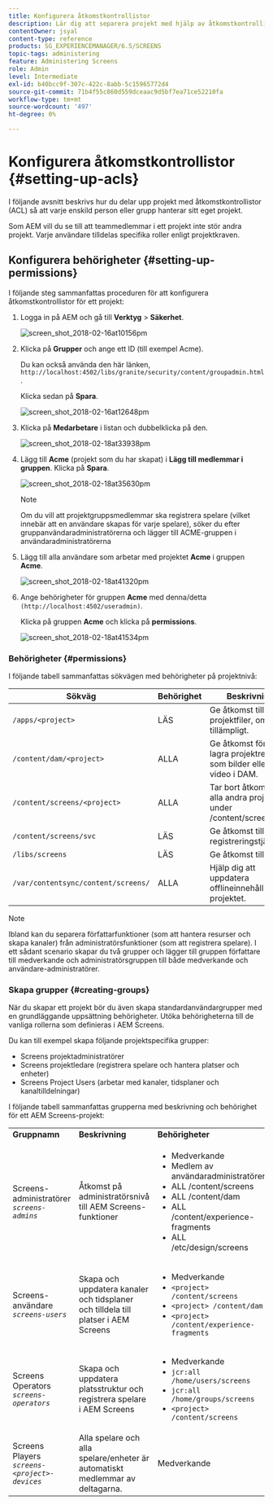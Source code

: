 ```yaml
---
title: Konfigurera åtkomstkontrollistor
description: Lär dig att separera projekt med hjälp av åtkomstkontrollistor (ACL) så att varje enskild person eller grupp hanterar sitt eget projekt.
contentOwner: jsyal
content-type: reference
products: SG_EXPERIENCEMANAGER/6.5/SCREENS
topic-tags: administering
feature: Administering Screens
role: Admin
level: Intermediate
exl-id: b40bcc9f-307c-422c-8abb-5c15965772d4
source-git-commit: 71b4f55c860d559dceaac9d5bf7ea71ce52210fa
workflow-type: tm+mt
source-wordcount: '497'
ht-degree: 0%

---
```


# Konfigurera åtkomstkontrollistor {#setting-up-acls}

I följande avsnitt beskrivs hur du delar upp projekt med åtkomstkontrollistor (ACL) så att varje enskild person eller grupp hanterar sitt eget projekt.

Som AEM vill du se till att teammedlemmar i ett projekt inte stör andra projekt. Varje användare tilldelas specifika roller enligt projektkraven.

## Konfigurera behörigheter {#setting-up-permissions}

I följande steg sammanfattas proceduren för att konfigurera åtkomstkontrollistor för ett projekt:

1. Logga in på AEM och gå till **Verktyg** > **Säkerhet**.

   ![screen_shot_2018-02-16at10156pm](assets/screen_shot_2018-02-16at10156pm.png)

1. Klicka på **Grupper** och ange ett ID (till exempel Acme).

   Du kan också använda den här länken, `http://localhost:4502/libs/granite/security/content/groupadmin.html`.

   Klicka sedan på **Spara**.

   ![screen_shot_2018-02-16at12648pm](assets/screen_shot_2018-02-16at12648pm.png)

1. Klicka på **Medarbetare** i listan och dubbelklicka på den.

   ![screen_shot_2018-02-18at33938pm](assets/screen_shot_2018-02-18at33938pm.png)

1. Lägg till **Acme** (projekt som du har skapat) i **Lägg till medlemmar i gruppen**. Klicka på **Spara**.

   ![screen_shot_2018-02-18at35630pm](assets/screen_shot_2018-02-18at35630pm.png)

   >[!NOTE]
   >
   >Om du vill att projektgruppsmedlemmar ska registrera spelare (vilket innebär att en användare skapas för varje spelare), söker du efter gruppanvändaradministratörerna och lägger till ACME-gruppen i användaradministratörerna

1. Lägg till alla användare som arbetar med projektet **Acme** i gruppen **Acme**.

   ![screen_shot_2018-02-18at41320pm](assets/screen_shot_2018-02-18at41320pm.png)

1. Ange behörigheter för gruppen **Acme** med denna/detta `(http://localhost:4502/useradmin)`.

   Klicka på gruppen **Acme** och klicka på **permissions**.

   ![screen_shot_2018-02-18at41534pm](assets/screen_shot_2018-02-18at41534pm.png)

### Behörigheter {#permissions}

I följande tabell sammanfattas sökvägen med behörigheter på projektnivå:

| **Sökväg** | **Behörighet** | **Beskrivning** |
|---|---|---|
| `/apps/<project>` | LÄS | Ge åtkomst till projektfiler, om tillämpligt. |
| `/content/dam/<project>` | ALLA | Ge åtkomst för att lagra projektresurser som bilder eller video i DAM. |
| `/content/screens/<project>` | ALLA | Tar bort åtkomst till alla andra projekt under /content/screens. |
| `/content/screens/svc` | LÄS | Ge åtkomst till registreringstjänsten. |
| `/libs/screens` | LÄS | Ge åtkomst till DCC. |
| `/var/contentsync/content/screens/` | ALLA | Hjälp dig att uppdatera offlineinnehåll för projektet. |

>[!NOTE]
>
>Ibland kan du separera författarfunktioner (som att hantera resurser och skapa kanaler) från administratörsfunktioner (som att registrera spelare). I ett sådant scenario skapar du två grupper och lägger till gruppen författare till medverkande och administratörsgruppen till både medverkande och användare-administratörer.

### Skapa grupper {#creating-groups}

När du skapar ett projekt bör du även skapa standardanvändargrupper med en grundläggande uppsättning behörigheter. Utöka behörigheterna till de vanliga rollerna som definieras i AEM Screens.

Du kan till exempel skapa följande projektspecifika grupper:

* Screens projektadministratörer
* Screens projektledare (registrera spelare och hantera platser och enheter)
* Screens Project Users (arbetar med kanaler, tidsplaner och kanaltilldelningar)

I följande tabell sammanfattas grupperna med beskrivning och behörighet för ett AEM Screens-projekt:

<table>
 <tbody>
  <tr>
   <td><strong>Gruppnamn</strong></td>
   <td><strong>Beskrivning</strong></td>
   <td><strong>Behörigheter</strong></td>
  </tr>
  <tr>
   <td>Screens-administratörer<br /> <em><code>screens-admins</code></em></td>
   <td>Åtkomst på administratörsnivå till AEM Screens-funktioner</td>
   <td>
    <ul>
     <li>Medverkande</li>
     <li>Medlem av användaradministratörer</li>
     <li>ALL /content/screens</li>
     <li>ALL /content/dam</li>
     <li>ALL /content/experience-fragments</li>
     <li>ALL /etc/design/screens</li>
    </ul> </td>
  </tr>
  <tr>
   <td>Screens-användare<br /> <em><code>screens-users</code></em></td>
   <td>Skapa och uppdatera kanaler och tidsplaner och tilldela till platser i AEM Screens</td>
   <td>
    <ul>
     <li>Medverkande</li>
     <li><code>&lt;project&gt; /content/screens</code></li>
     <li><code>&lt;project&gt; /content/dam</code></li>
     <li><code>&lt;project&gt; /content/experience-fragments</code></li>
    </ul> </td>
  </tr>
  <tr>
   <td>Screens Operators<br /> <em><code>screens-operators</code></em></td>
   <td>Skapa och uppdatera platsstruktur och registrera spelare i AEM Screens</td>
   <td>
    <ul>
     <li>Medverkande</li>
     <li><code>jcr:all /home/users/screens</code></li>
     <li><code>jcr:all /home/groups/screens</code></li>
     <li><code>&lt;project&gt; /content/screens</code></li>
    </ul> </td>
  </tr>
  <tr>
   <td>Screens Players<br /> <em><code>screens-&lt;project&gt;-devices</code></em></td>
   <td>Alla spelare och alla spelare/enheter är automatiskt medlemmar av deltagarna.</td>
   <td><p> Medverkande</p> </td>
  </tr>
 </tbody>
</table>
